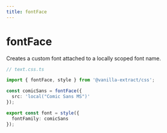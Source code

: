 ```yaml
---
title: fontFace
---
```


# fontFace

Creates a custom font attached to a locally scoped font name.

```ts compiled
// text.css.ts

import { fontFace, style } from '@vanilla-extract/css';

const comicSans = fontFace({
  src: 'local("Comic Sans MS")'
});

export const font = style({
  fontFamily: comicSans
});
```
